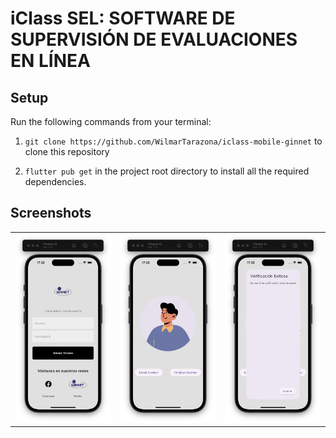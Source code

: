 # iClass SEL: SOFTWARE DE SUPERVISIÓN DE EVALUACIONES EN LÍNEA

## Setup

Run the following commands from your terminal:

1) `git clone https://github.com/WilmarTarazona/iclass-mobile-ginnet` to clone this repository 

2) `flutter pub get` in the project root directory to install all the required dependencies.

## Screenshots

<table width="100%">
  <tbody>
    <tr>
      <td width="1%"><img src="Screenshots/Login.png"/></td>
      <td width="1%"><img src="Screenshots/Main Menu.png"/></td>
       <td width="1%"><img src="Screenshots/Verification.png"/></td>
    </tr>
  </tbody>
</table>
